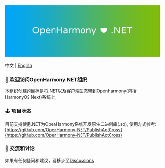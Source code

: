 ![OpenHarmony-NET](../assets/Header.png)

中文 | [English](./README_EN.md)

### 👋 欢迎访问OpenHarmony.NET组织

本组织创建的目标是将.NET以及客户端生态带到OpenHarmony(包括HarmonyOS Next)系统上。

### 🕹️ 项目状态
目前支持使用.NET为OpenHarmony系统开发原生二进制库(.so), 使用方式参考: [https://github.com/OpenHarmony-NET/PublishAotCross](https://github.com/OpenHarmony-NET/PublishAotCross)

### 💬 交流和讨论

如果有任何疑问和建议，请移步至[Discussions](https://github.com/orgs/OpenHarmony-NET/discussions)
